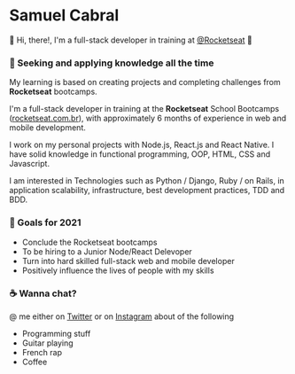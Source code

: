 # Samuel Cabral

👋 Hi, there!, I'm a full-stack developer in training at [@Rocketseat](https://rocketseat.com.br/) 🚀

### 🚀 Seeking and applying knowledge all the time

My learning is based on creating projects and completing challenges from **Rocketseat** bootcamps.

I'm a full-stack developer in training at the **Rocketseat** School Bootcamps ([rocketseat.com.br](http://rocketseat.com.br/)), with approximately 6 months of experience in web and mobile development.

I work on my personal projects with Node.js, React.js and React Native. I have solid knowledge in functional programming, OOP, HTML, CSS and Javascript.

I am interested in Technologies such as Python / Django, Ruby / on Rails, in application scalability, infrastructure, best development practices, TDD and BDD.

### 🎯 Goals for 2021

- Conclude the Rocketseat bootcamps
- To be hiring to a Junior Node/React Delevoper
- Turn into hard skilled full-stack web and mobile developer
- Positively influence the lives of people with my skills

### ☕  Wanna chat?

@ me either on [Twitter](https://twitter.com/samuelcabral_) or on [Instagram](https://instagram.com/samuelcabral_) about of the following

- Programming stuff
- Guitar playing
- French rap
- Coffee
